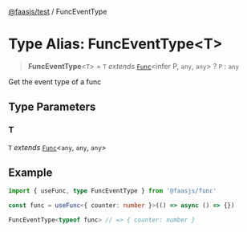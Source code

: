 [@faasjs/test](../README.md) / FuncEventType

# Type Alias: FuncEventType\<T\>

> **FuncEventType**\<`T`\> = `T` *extends* [`Func`](../classes/Func.md)\<infer P, `any`, `any`\> ? `P` : `any`

Get the event type of a func

## Type Parameters

### T

`T` *extends* [`Func`](../classes/Func.md)\<`any`, `any`, `any`\>

## Example

```ts
import { useFunc, type FuncEventType } from '@faasjs/func'

const func = useFunc<{ counter: number }>(() => async () => {})

FuncEventType<typeof func> // => { counter: number }
```
